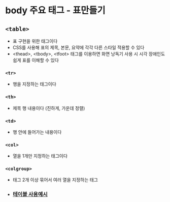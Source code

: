 # body 주요 태그 - 표만들기
## ```<table>``` <br>
* 표 구현을 위한 태그이다
* CSS를 사용해 표의 제목, 본문, 요약에 각각 다른 스타일 적용할 수 있다
* \<thead>, \<tbody>, \<tfoot> 태그를 이용하면 화면 낭독기 사용 시 시각 장애인도 쉽게 표를 이해할 수 있다

### ```<tr>``` <br>
* 행을 지정하는 태그이다

### ```<th>``` <br>
* 제목 행 내용이다 (진하게, 가운데 정렬)

### ```<td>``` <br>
* 행 안에 들어가는 내용이다

### ```<col>``` <br>
* 열을 1개만 지정하는 태그이다

### ```<colgroup>``` <br>
* <col> 태그 2개 이상 묶어서 여러 열을 지정하는 태그

* ### [테이블 사용예시](./TIMETABLE.md)
